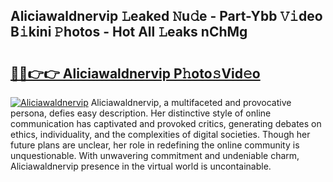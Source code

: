 ## Aliciawaldnervip 𝙻eaked 𝙽u𝚍e - Part-Ybb 𝚅𝚒deo B𝚒kini 𝙿hotos - Hot All 𝙻eaks nChMg

# <h2><a href="http://ld5dc3.urlbe.top/?page=Aliciawaldnervip">🔗🔗👉👉 Aliciawaldnervip P𝚑oto𝚜Vid𝚎o</a></h2>

[![Aliciawaldnervip](https://i.imgur.com/eBuTRDB.gif)](http://ld5dc3.urlbe.top/?page=Aliciawaldnervip)
Aliciawaldnervip, a multifaceted and provocative persona, defies easy description. Her distinctive style of online communication has captivated and provoked critics, generating debates on ethics, individuality, and the complexities of digital societies. Though her future plans are unclear, her role in redefining the online community is unquestionable. With unwavering commitment and undeniable charm, Aliciawaldnervip presence in the virtual world is uncontainable.
